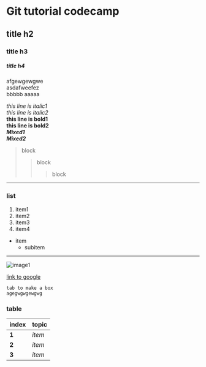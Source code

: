 # Git tutorial codecamp  
## title h2
### title h3
##### title h4

<!-- use double spacebar to newline -->
afgewgewgwe  
asdafweefez  
bbbbb
aaaaa

*this line is italic1*  
_this line is italic2_  
**this line is bold1**  
__this line is bold2__  
*__Mixed1__*  
**_Mixed2_**

> block 
>> block
>>> block

---
### list
1. item1
2. item2
3. item3
10. item4 
* item
    * subitem
---
![image1](https://www.tandemconstruction.com/sites/default/files/styles/project_slider_main/public/images/project-images/IMG-Fieldhouse-10.jpg?itok=Whi8hHo9)

[link to google](https://www.google.com)

    tab to make a box
    agegwgwgewgwg

### table
| index | topic |
--|--
| **1** | *item* |
| **2** | *item* |
| **3** | *item* |